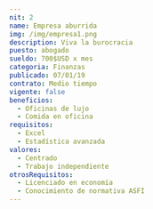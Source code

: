 ```yaml
---
nit: 2
name: Empresa aburrida
img: /img/empresa1.png
description: Viva la burocracia
puesto: abogado
sueldo: 700$USD x mes
categoria: Finanzas
publicado: 07/01/19
contrato: Medio tiempo
vigente: false
beneficios:
  - Oficinas de lujo
  - Comida en oficina
requisitos:
  - Excel
  - Estadística avanzada
valores:
  - Centrado
  - Trabajo independiente
otrosRequisitos:
  - Licenciado en economía
  - Conocimiento de normativa ASFI
---
```

